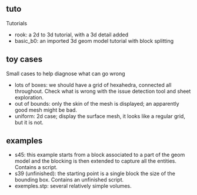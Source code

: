 ## tuto
Tutorials
- rook: a 2d to 3d tutorial, with a 3d detail added
- basic_b0: an imported 3d geom model tutorial with block splitting

## toy cases
Small cases to help diagnose what can go wrong
- lots of boxes: we should have a grid of hexahedra, connected all throughout. Check what is wrong with the issue detection tool and sheet exploration.
- out of bounds: only the skin of the mesh is displayed; an apparently good mesh might be bad.
- uniform: 2d case; display the surface mesh, it looks like a regular grid, but it is not.

## examples
- s45: this example starts from a block associated to a part of the geom model and the blocking is then extended to capture all the entities. Contains a script.
- s39 (unfinished): the starting point is a single block the size of the bounding box. Contains an unfinished script.
- exemples.stp: several relatively simple volumes.


